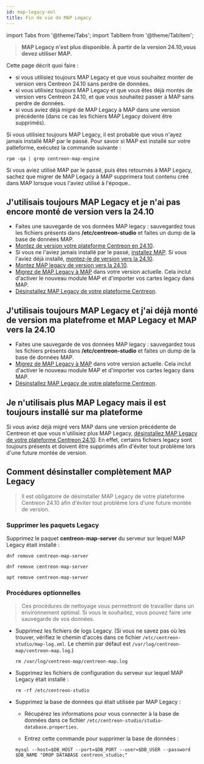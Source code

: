 ```yaml
---
id: map-legacy-eol
title: Fin de vie de MAP Legacy
---
```

import Tabs from '@theme/Tabs';
import TabItem from '@theme/TabItem';

> **MAP Legacy n'est plus disponible. À partir de la version 24.10,vous devez utiliser MAP.**

Cette page décrit quoi faire :

- si vous utilisiez toujours MAP Legacy et que vous souhaitez monter de version vers Centreon 24.10 sans perdre de données.
- si vous utilisiez toujours MAP Legacy et que vous êtes déjà montés de version vers Centreon 24.10, et que vous souhaitez passer à MAP sans perdre de données.
- si vous aviez déjà migré de MAP Legacy à MAP dans une version précédente (dans ce cas les fichiers MAP Legacy doivent être supprimés).

Si vous utilisiez toujours MAP Legacy, il est probable que vous n'ayez jamais installé MAP par le passé. Pour savoir si MAP est installé sur votre palteforme, exécutez la commande suivante :

```shell
rpm -qa | grep centreon-map-engine
```

Si vous aviez utilisé MAP par le passé, puis êtes retournés à MAP Legacy, sachez que migrer de MAP Legacy à MAP supprimera tout contenu créé dans MAP lorsque vous l'aviez utilisé à l'époque..

## J'utilisais toujours MAP Legacy et je n'ai pas encore monté de version vers la 24.10

* Faites une sauvegarde de vos données MAP legacy : sauvegardez tous les fichiers présents dans **/etc/centreon-studio** et faites un dump de la base de données MAP.
* [Montez de version votre plateforme Centreon en 24.10](../../upgrade/introduction).
* Si vous ne l'aviez jamais installé par le passé, [installez MAP](map-web-install.md). Si vous l'aviez déjà installé, [montez-le de version vers la 24.10](map-web-upgrade.md).
* [Montez MAP legacy de version vers la 24.10](upgrading-map-legacy.md).
* [Migrez de MAP Legacy à MAP](import-into-map-web.md) dans votre version actuelle. Cela inclut d'activer le nouveau module MAP et d'importer vos cartes legacy dans MAP.
* [Désinstallez MAP Legacy de votre plateforme Centreon](#how-to-fully-uninstall-map-legacy).

## J'utilisais toujours MAP Legacy et j'ai déjà monté de version ma platefrome et MAP Legacy et MAP vers la 24.10

* Faites une sauvegarde de vos données MAP legacy : sauvegardez tous les fichiers présents dans **/etc/centreon-studio** et faites un dump de la base de données MAP.
* [Migrez de MAP Legacy à MAP](import-into-map-web.md) dans votre version actuelle. Cela inclut d'activer le nouveau module MAP et d'importer vos cartes legacy dans MAP.
* [Désinstallez MAP Legacy de votre plateforme Centreon](#how-to-fully-uninstall-map-legacy).

## Je n'utilisais plus MAP Legacy mais il est toujours installé sur ma plateforme

Si vous aviez déjà migré vers MAP dans une version précédente de Centreon et que vous n'utilisiez plus MAP Legacy, [désinstallez MAP Legacy de votre plateforme Centreon 24.10](#how-to-fully-uninstall-map-legacy). En effet, certains fichiers legacy sont toujours présents et doivent être supprimés afin d'éviter tout problème lors d'une future montée de version.

## Comment désinstaller complètement MAP Legacy

> Il est obligatoire de désinstaller MAP Legacy de votre plateforme Centreon 24.10 afin d'éviter tout problème lors d'une future montée de version.

### Supprimer les paquets Legacy

Supprimez le paquet **centreon-map-server** du serveur sur lequel MAP Legacy était installé :

<Tabs groupId="sync">
<TabItem value="Alma / RHEL / Oracle Linux 8" label="Alma / RHEL / Oracle Linux 8">

```shell
dnf remove centreon-map-server
```

</TabItem>
<TabItem value="Alma / RHEL / Oracle Linux 9" label="Alma / RHEL / Oracle Linux 9">

```shell
dnf remove centreon-map-server
```

</TabItem>
<TabItem value="Debian 12" label="Debian 12">

```shell
apt remove centreon-map-server
```

</TabItem>
</Tabs>

### Procédures optionnelles

> Ces procédures de nettoyage vous permettront de travailler dans un environnement optimal. Si vous le souhaitez, vous pouvez faire une sauvegarde de vos données.

- Supprimez les fichiers de logs Legacy. (Si vous ne savez pas où les trouver, vérifiez le chemin d'accès dans ce fichier `/etc/centreon-studio/map-log.xml`. Le chemin par défaut est `/var/log/centreon-map/centreon-map.log`.)

  ```shell
  rm /var/log/centreon-map/centreon-map.log
  ```

- Supprimez les fichiers de configuration du serveur sur lequel MAP Legacy était installé :
  
  ```shell
  rm -rf /etc/centreon-studio
  ```

- Supprimez la base de données qui était utilisée par MAP Legacy :
  
  - Récupérez les informations pour vous connecter à la base de données dans ce fichier `/etc/centreon-studio/studio-database.properties`.

  - Entrez cette commande pour supprimer la base de données :

  ```shell
  mysql --host=$DB_HOST --port=$DB_PORT --user=$DB_USER --password $DB_NAME "DROP DATABASE centreon_studio;"
  ```

